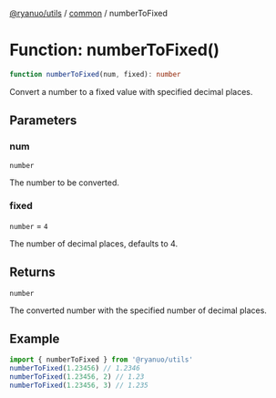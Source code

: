 [@ryanuo/utils](../../index.md) / [common](../index.md) / numberToFixed

# Function: numberToFixed()

```ts
function numberToFixed(num, fixed): number
```

Convert a number to a fixed value with specified decimal places.

## Parameters

### num

`number`

The number to be converted.

### fixed

`number` = `4`

The number of decimal places, defaults to 4.

## Returns

`number`

The converted number with the specified number of decimal places.

## Example

```ts
import { numberToFixed } from '@ryanuo/utils'
numberToFixed(1.23456) // 1.2346
numberToFixed(1.23456, 2) // 1.23
numberToFixed(1.23456, 3) // 1.235
```
